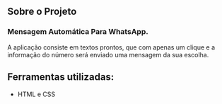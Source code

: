 ## Sobre o Projeto

<h3>Mensagem Automática Para WhatsApp. </h3>

A aplicação consiste em textos prontos, que com apenas um clique e a informação do número será enviado uma mensagem da sua escolha.

<h2>Ferramentas utilizadas:</h1>
<ul>
<li>HTML e CSS</li> 
</ul>
<br>
